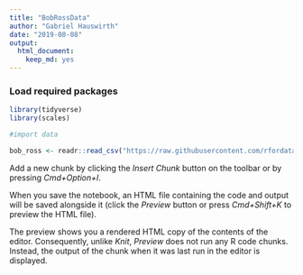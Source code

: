 ```yaml
---
title: "BobRossData"
author: "Gabriel Hauswirth" 
date: "2019-08-08"
output: 
  html_document: 
    keep_md: yes
---
```




### Load required packages


```r
library(tidyverse)
library(scales)
```



```r
#import data

bob_ross <- readr::read_csv("https://raw.githubusercontent.com/rfordatascience/tidytuesday/master/data/2019/2019-08-06/bob-ross.csv")
```

Add a new chunk by clicking the *Insert Chunk* button on the toolbar or by pressing *Cmd+Option+I*.

When you save the notebook, an HTML file containing the code and output will be saved alongside it (click the *Preview* button or press *Cmd+Shift+K* to preview the HTML file). 

The preview shows you a rendered HTML copy of the contents of the editor. Consequently, unlike *Knit*, *Preview* does not run any R code chunks. Instead, the output of the chunk when it was last run in the editor is displayed.


